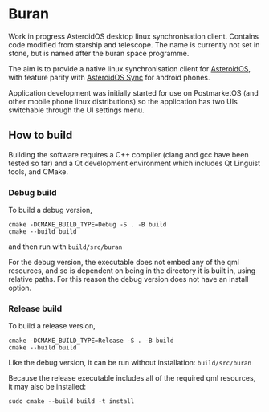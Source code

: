 # Buran
Work in progress AsteroidOS desktop linux synchronisation client. Contains code modified from starship and telescope.
The name is currently not set in stone, but is named after the buran space programme. 

The aim is to provide a native linux synchronisation client for [AsteroidOS](https://asteroidos.org), with feature parity with [AsteroidOS Sync](https://github.com/AsteroidOS/AsteroidOSSync) for android phones. 

Application development was initially started for use on PostmarketOS (and other mobile phone linux distributions) so the application has two UIs switchable through the UI settings menu. 

## How to build
Building the software requires a C++ compiler (clang and gcc have been tested so far) and a Qt development environment which includes Qt Linguist tools, and CMake.

### Debug build
To build a debug version,

```
cmake -DCMAKE_BUILD_TYPE=Debug -S . -B build
cmake --build build
```

and then run with ``build/src/buran``

For the debug version, the executable does not embed any of the qml resources, and so is dependent on being in the directory it is built in, using relative paths.  For this reason the debug version does not have an install option.


### Release build
To build a release version,

```
cmake -DCMAKE_BUILD_TYPE=Release -S . -B build
cmake --build build
```

Like the debug version, it can be run without installation:
``build/src/buran``

Because the release executable includes all of the required qml resources, it may also be installed:

```
sudo cmake --build build -t install
```


